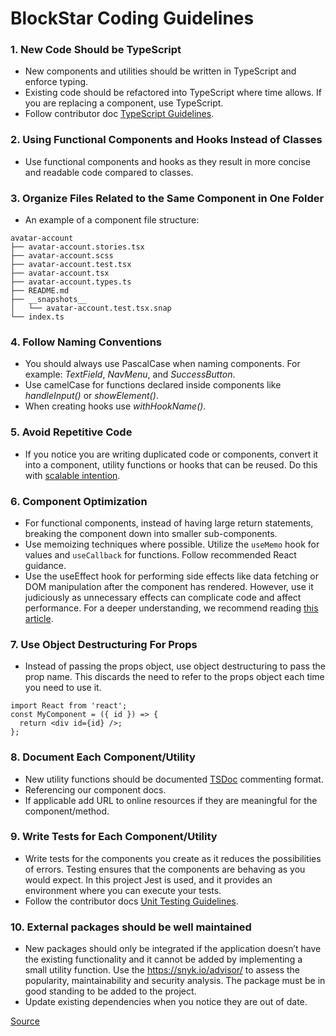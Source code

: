 # BlockStar Coding Guidelines

### 1. New Code Should be TypeScript
- New components and utilities should be written in TypeScript and enforce typing.
- Existing code should be refactored into TypeScript where time allows. If you are replacing a component, use TypeScript.
- Follow contributor doc [TypeScript Guidelines](https://github.com/BlockStar/contributor-docs/blob/main/docs/typescript.md).

### 2. Using Functional Components and Hooks Instead of Classes
- Use functional components and hooks as they result in more concise and readable code compared to classes.

### 3. Organize Files Related to the Same Component in One Folder
- An example of a component file structure:

```.tsx
avatar-account
├── avatar-account.stories.tsx
├── avatar-account.scss
├── avatar-account.test.tsx
├── avatar-account.tsx
├── avatar-account.types.ts
├── README.md
├── __snapshots__
│   └── avatar-account.test.tsx.snap
└── index.ts
```

### 4. Follow Naming Conventions
- You should always use PascalCase when naming components. For example: *TextField*, *NavMenu*, and *SuccessButton*.
- Use camelCase for functions declared inside components like *handleInput()* or *showElement()*.
- When creating hooks use *withHookName()*.

### 5. Avoid Repetitive Code
- If you notice you are writing duplicated code or components, convert it into a component, utility functions or hooks that can be reused. Do this with [scalable intention](https://sandimetz.com/blog/2016/1/20/the-wrong-abstraction).

### 6. Component Optimization
- For functional components, instead of having large return statements, breaking the component down into smaller sub-components.
- Use memoizing techniques where possible. Utilize the `useMemo` hook for values and `useCallback` for functions. Follow recommended React guidance.
- Use the useEffect hook for performing side effects like data fetching or DOM manipulation after the component has rendered. However, use it judiciously as unnecessary effects can complicate code and affect performance. For a deeper understanding, we recommend reading [this article](https://react.dev/learn/you-might-not-need-an-effect).

### 7. Use Object Destructuring For Props
- Instead of passing the props object, use object destructuring to pass the prop name. This discards the need to refer to the props object each time you need to use it.

```tsx
import React from 'react';
const MyComponent = ({ id }) => {
  return <div id={id} />;
};

```

### 8. Document Each Component/Utility
- New utility functions should be documented [TSDoc](https://tsdoc.org) commenting format.
- Referencing our component docs.
- If applicable add URL to online resources if they are meaningful for the component/method.

### 9. Write Tests for Each Component/Utility
- Write tests for the components you create as it reduces the possibilities of errors. Testing ensures that the components are behaving as you would expect. In this project Jest is used, and it provides an environment where you can execute your tests.
- Follow the contributor docs [Unit Testing Guidelines](https://github.com/BlockStar/contributor-docs/blob/main/docs/unit-testing.md).

### 10. External packages should be well maintained
- New packages should only be integrated if the application doesn’t have the existing functionality and it cannot be added by implementing a small utility function. Use the https://snyk.io/advisor/ to assess the popularity, maintainability and security analysis. The package must be in good standing to be added to the project.
- Update existing dependencies when you notice they are out of date.

[Source](https://www.makeuseof.com/must-follow-react-practices/)
